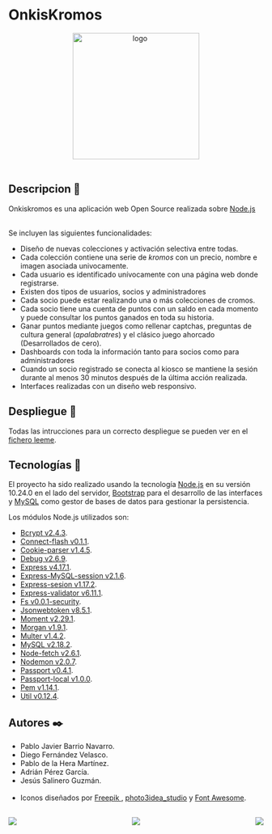 # OnkisKromos

<div align='center'> 
    <img height='250' width='250' src="/public/resources/logo.png" alt="logo" />
</div><br>

## Descripcion 🤠
Onkiskromos es una aplicación web Open Source realizada sobre <a href="https://nodejs.org/es/">Node.js</a><br><br>

Se incluyen las siguientes funcionalidades:
-  Diseño de nuevas colecciones y activación selectiva entre todas.
-  Cada colección contiene una serie de _kromos_ con un precio, nombre e imagen asociada univocamente.
-  Cada usuario es identificado unívocamente con una página web donde registrarse.
-  Existen dos tipos de usuarios, socios y administradores
-  Cada socio puede estar realizando una o más colecciones de cromos.
-  Cada socio tiene una cuenta de puntos con un saldo en cada momento y puede consultar los puntos ganados en toda su historia.
-  Ganar puntos mediante juegos como rellenar captchas, preguntas de cultura general (_apalabratres_) y el clásico juego ahorcado (Desarrollados de cero).
-  Dashboards con toda la información tanto para socios como para administradores
-  Cuando un socio registrado se conecta al kiosco se mantiene la sesión durante al menos 30 minutos después de la última acción realizada.
-  Interfaces realizadas con un diseño web responsivo.

## Despliegue 🚀
Todas las intrucciones para un correcto despliegue se pueden ver en el <a href="leeme.txt">fichero leeme</a>.

## Tecnologías 🔧

El proyecto ha sido realizado usando la tecnología <a href="https://nodejs.org/es/">Node.js</a> en su versión 10.24.0 en el lado del servidor, <a href="https://getbootstrap.com">Bootstrap</a> para el desarrollo de las interfaces y <a href="https://www.mysql.com">MySQL</a> como gestor de bases de datos para gestionar la persistencia.

Los módulos Node.js utilizados son:
-  <a href="https://www.npmjs.com/package/bcrypt">Bcrypt v2.4.3</a>.
-  <a href="https://www.npmjs.com/package/connect-flash">Connect-flash v0.1.1</a>.
-  <a href="https://www.npmjs.com/package/cookie-parser">Cookie-parser v1.4.5</a>.
-  <a href="https://www.npmjs.com/package/debug">Debug v2.6.9</a>.
-  <a href="https://www.npmjs.com/package/express">Express v4.17.1</a>.
-  <a href="https://www.npmjs.com/package/express-mysql-session">Express-MySQL-session v2.1.6</a>.
-  <a href="https://www.npmjs.com/package/express-session">Express-sesion v1.17.2</a>.
-  <a href="https://www.npmjs.com/package/express-validator">Express-validator v6.11.1</a>.
-  <a href="https://www.npmjs.com/package/file-system">Fs v0.0.1-security</a>.
-  <a href="https://www.npmjs.com/package/jsonwebtoken">Jsonwebtoken v8.5.1</a>.
-  <a href="https://www.npmjs.com/package/moment">Moment v2.29.1</a>.
-  <a href="https://www.npmjs.com/package/morgan">Morgan v1.9.1</a>.
-  <a href="https://www.npmjs.com/package/multer">Multer v1.4.2</a>.
-  <a href="https://www.npmjs.com/package/mysql">MySQL v2.18.2</a>.
-  <a href="https://www.npmjs.com/package/node-fetch">Node-fetch v2.6.1</a>.
-  <a href="https://www.npmjs.com/package/nodemon">Nodemon v2.0.7</a>.
-  <a href="https://www.npmjs.com/package/passport">Passport v0.4.1</a>.
-  <a href="https://www.npmjs.com/package/passport-local">Passport-local v1.0.0</a>.
-  <a href="https://www.npmjs.com/package/pem">Pem v1.14.1</a>.
-  <a href="https://www.npmjs.com/package/util">Util v0.12.4</a>.

## Autores ✒️
-   Pablo Javier Barrio Navarro.<br>
-   Diego Fernández Velasco.<br>
-   Pablo de la Hera Martínez.<br>
-   Adrián Pérez García.<br>
-   Jesús Salinero Guzmán.<br><br>
-   Iconos diseñados por <a href="https://www.freepik.com" title="Freepik"> Freepik </a>, <a href="https://www.flaticon.com/authors/photo3idea-studio">photo3idea_studio</a> y <a href="https://fontawesome.com">Font Awesome</a>.<br>

##
<div align='center'>
  <img align='left' src='https://forthebadge.com/images/badges/gluten-free.svg'>
  <img src='https://forthebadge.com/images/badges/made-with-javascript.svg'>
  <img align='right' src='https://forthebadge.com/images/badges/cc-nc-sa.svg'>
</div>

